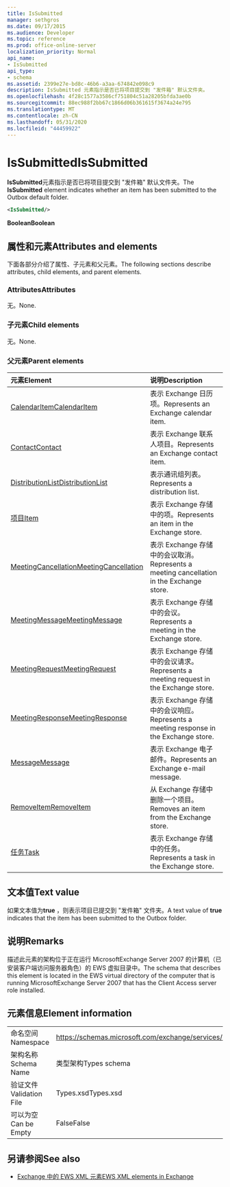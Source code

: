 ```yaml
---
title: IsSubmitted
manager: sethgros
ms.date: 09/17/2015
ms.audience: Developer
ms.topic: reference
ms.prod: office-online-server
localization_priority: Normal
api_name:
- IsSubmitted
api_type:
- schema
ms.assetid: 2399e27e-bd8c-46b6-a3aa-674842e098c9
description: IsSubmitted 元素指示是否已将项目提交到 "发件箱" 默认文件夹。
ms.openlocfilehash: 4f28c1577a3586cf751804c51a28205bfda3ae0b
ms.sourcegitcommit: 88ec988f2bb67c1866d06b361615f3674a24e795
ms.translationtype: MT
ms.contentlocale: zh-CN
ms.lasthandoff: 05/31/2020
ms.locfileid: "44459922"
---
```

# <a name="issubmitted"></a><span data-ttu-id="c8896-103">IsSubmitted</span><span class="sxs-lookup"><span data-stu-id="c8896-103">IsSubmitted</span></span>

<span data-ttu-id="c8896-104">**IsSubmitted**元素指示是否已将项目提交到 "发件箱" 默认文件夹。</span><span class="sxs-lookup"><span data-stu-id="c8896-104">The **IsSubmitted** element indicates whether an item has been submitted to the Outbox default folder.</span></span> 
  
```xml
<IsSubmitted/>
```

 <span data-ttu-id="c8896-105">**Boolean**</span><span class="sxs-lookup"><span data-stu-id="c8896-105">**Boolean**</span></span>
## <a name="attributes-and-elements"></a><span data-ttu-id="c8896-106">属性和元素</span><span class="sxs-lookup"><span data-stu-id="c8896-106">Attributes and elements</span></span>

<span data-ttu-id="c8896-107">下面各部分介绍了属性、子元素和父元素。</span><span class="sxs-lookup"><span data-stu-id="c8896-107">The following sections describe attributes, child elements, and parent elements.</span></span>
  
### <a name="attributes"></a><span data-ttu-id="c8896-108">Attributes</span><span class="sxs-lookup"><span data-stu-id="c8896-108">Attributes</span></span>

<span data-ttu-id="c8896-109">无。</span><span class="sxs-lookup"><span data-stu-id="c8896-109">None.</span></span>
  
### <a name="child-elements"></a><span data-ttu-id="c8896-110">子元素</span><span class="sxs-lookup"><span data-stu-id="c8896-110">Child elements</span></span>

<span data-ttu-id="c8896-111">无。</span><span class="sxs-lookup"><span data-stu-id="c8896-111">None.</span></span>
  
### <a name="parent-elements"></a><span data-ttu-id="c8896-112">父元素</span><span class="sxs-lookup"><span data-stu-id="c8896-112">Parent elements</span></span>

|<span data-ttu-id="c8896-113">**元素**</span><span class="sxs-lookup"><span data-stu-id="c8896-113">**Element**</span></span>|<span data-ttu-id="c8896-114">**说明**</span><span class="sxs-lookup"><span data-stu-id="c8896-114">**Description**</span></span>|
|:-----|:-----|
|[<span data-ttu-id="c8896-115">CalendarItem</span><span class="sxs-lookup"><span data-stu-id="c8896-115">CalendarItem</span></span>](calendaritem.md) <br/> |<span data-ttu-id="c8896-116">表示 Exchange 日历项。</span><span class="sxs-lookup"><span data-stu-id="c8896-116">Represents an Exchange calendar item.</span></span>  <br/> |
|[<span data-ttu-id="c8896-117">Contact</span><span class="sxs-lookup"><span data-stu-id="c8896-117">Contact</span></span>](contact.md) <br/> |<span data-ttu-id="c8896-118">表示 Exchange 联系人项目。</span><span class="sxs-lookup"><span data-stu-id="c8896-118">Represents an Exchange contact item.</span></span>  <br/> |
|[<span data-ttu-id="c8896-119">DistributionList</span><span class="sxs-lookup"><span data-stu-id="c8896-119">DistributionList</span></span>](distributionlist.md) <br/> |<span data-ttu-id="c8896-120">表示通讯组列表。</span><span class="sxs-lookup"><span data-stu-id="c8896-120">Represents a distribution list.</span></span>  <br/> |
|[<span data-ttu-id="c8896-121">项目</span><span class="sxs-lookup"><span data-stu-id="c8896-121">Item</span></span>](item.md) <br/> |<span data-ttu-id="c8896-122">表示 Exchange 存储中的项。</span><span class="sxs-lookup"><span data-stu-id="c8896-122">Represents an item in the Exchange store.</span></span>  <br/> |
|[<span data-ttu-id="c8896-123">MeetingCancellation</span><span class="sxs-lookup"><span data-stu-id="c8896-123">MeetingCancellation</span></span>](meetingcancellation.md) <br/> |<span data-ttu-id="c8896-124">表示 Exchange 存储中的会议取消。</span><span class="sxs-lookup"><span data-stu-id="c8896-124">Represents a meeting cancellation in the Exchange store.</span></span>  <br/> |
|[<span data-ttu-id="c8896-125">MeetingMessage</span><span class="sxs-lookup"><span data-stu-id="c8896-125">MeetingMessage</span></span>](meetingmessage.md) <br/> |<span data-ttu-id="c8896-126">表示 Exchange 存储中的会议。</span><span class="sxs-lookup"><span data-stu-id="c8896-126">Represents a meeting in the Exchange store.</span></span>  <br/> |
|[<span data-ttu-id="c8896-127">MeetingRequest</span><span class="sxs-lookup"><span data-stu-id="c8896-127">MeetingRequest</span></span>](meetingrequest.md) <br/> |<span data-ttu-id="c8896-128">表示 Exchange 存储中的会议请求。</span><span class="sxs-lookup"><span data-stu-id="c8896-128">Represents a meeting request in the Exchange store.</span></span>  <br/> |
|[<span data-ttu-id="c8896-129">MeetingResponse</span><span class="sxs-lookup"><span data-stu-id="c8896-129">MeetingResponse</span></span>](meetingresponse.md) <br/> |<span data-ttu-id="c8896-130">表示 Exchange 存储中的会议响应。</span><span class="sxs-lookup"><span data-stu-id="c8896-130">Represents a meeting response in the Exchange store.</span></span>  <br/> |
|[<span data-ttu-id="c8896-131">Message</span><span class="sxs-lookup"><span data-stu-id="c8896-131">Message</span></span>](message-ex15websvcsotherref.md) <br/> |<span data-ttu-id="c8896-132">表示 Exchange 电子邮件。</span><span class="sxs-lookup"><span data-stu-id="c8896-132">Represents an Exchange e-mail message.</span></span>  <br/> |
|[<span data-ttu-id="c8896-133">RemoveItem</span><span class="sxs-lookup"><span data-stu-id="c8896-133">RemoveItem</span></span>](removeitem.md) <br/> |<span data-ttu-id="c8896-134">从 Exchange 存储中删除一个项目。</span><span class="sxs-lookup"><span data-stu-id="c8896-134">Removes an item from the Exchange store.</span></span>  <br/> |
|[<span data-ttu-id="c8896-135">任务</span><span class="sxs-lookup"><span data-stu-id="c8896-135">Task</span></span>](task.md) <br/> |<span data-ttu-id="c8896-136">表示 Exchange 存储中的任务。</span><span class="sxs-lookup"><span data-stu-id="c8896-136">Represents a task in the Exchange store.</span></span>  <br/> |
   
## <a name="text-value"></a><span data-ttu-id="c8896-137">文本值</span><span class="sxs-lookup"><span data-stu-id="c8896-137">Text value</span></span>

<span data-ttu-id="c8896-138">如果文本值为**true** ，则表示项目已提交到 "发件箱" 文件夹。</span><span class="sxs-lookup"><span data-stu-id="c8896-138">A text value of **true** indicates that the item has been submitted to the Outbox folder.</span></span> 
  
## <a name="remarks"></a><span data-ttu-id="c8896-139">说明</span><span class="sxs-lookup"><span data-stu-id="c8896-139">Remarks</span></span>

<span data-ttu-id="c8896-140">描述此元素的架构位于正在运行 MicrosoftExchange Server 2007 的计算机（已安装客户端访问服务器角色）的 EWS 虚拟目录中。</span><span class="sxs-lookup"><span data-stu-id="c8896-140">The schema that describes this element is located in the EWS virtual directory of the computer that is running MicrosoftExchange Server 2007 that has the Client Access server role installed.</span></span>
  
## <a name="element-information"></a><span data-ttu-id="c8896-141">元素信息</span><span class="sxs-lookup"><span data-stu-id="c8896-141">Element information</span></span>

|||
|:-----|:-----|
|<span data-ttu-id="c8896-142">命名空间</span><span class="sxs-lookup"><span data-stu-id="c8896-142">Namespace</span></span>  <br/> |https://schemas.microsoft.com/exchange/services/2006/types  <br/> |
|<span data-ttu-id="c8896-143">架构名称</span><span class="sxs-lookup"><span data-stu-id="c8896-143">Schema Name</span></span>  <br/> |<span data-ttu-id="c8896-144">类型架构</span><span class="sxs-lookup"><span data-stu-id="c8896-144">Types schema</span></span>  <br/> |
|<span data-ttu-id="c8896-145">验证文件</span><span class="sxs-lookup"><span data-stu-id="c8896-145">Validation File</span></span>  <br/> |<span data-ttu-id="c8896-146">Types.xsd</span><span class="sxs-lookup"><span data-stu-id="c8896-146">Types.xsd</span></span>  <br/> |
|<span data-ttu-id="c8896-147">可以为空</span><span class="sxs-lookup"><span data-stu-id="c8896-147">Can be Empty</span></span>  <br/> |<span data-ttu-id="c8896-148">False</span><span class="sxs-lookup"><span data-stu-id="c8896-148">False</span></span>  <br/> |
   
## <a name="see-also"></a><span data-ttu-id="c8896-149">另请参阅</span><span class="sxs-lookup"><span data-stu-id="c8896-149">See also</span></span>



- [<span data-ttu-id="c8896-150">Exchange 中的 EWS XML 元素</span><span class="sxs-lookup"><span data-stu-id="c8896-150">EWS XML elements in Exchange</span></span>](ews-xml-elements-in-exchange.md)

